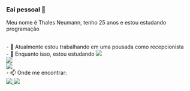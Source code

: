 ### Eai pessoal 👋
Meu nome é Thales Neumann, tenho 25 anos e estou estudando programação

<br>
- 🔭 Atualmente estou trabalhando em uma pousada como recepcionista
 <br>
- 🌱 Enquanto isso, estou estudando 
<img src="https://img.shields.io/badge/HTML5-E34F26?style=for-the-badge&logo=html5&logoColor=white">
<br>
<img src="https://img.shields.io/badge/CSS3-1572B6?style=for-the-badge&logo=css3&logoColor=white">
<br>
<img src="https://img.shields.io/badge/JavaScript-F7DF1E?style=for-the-badge&logo=javascript&logoColor=black">
<br>
- 📫 Onde me encontrar:
<br>
<a href="mailto:thalesneumann@gmail.com"><img src="https://img.shields.io/badge/Gmail-D14836?style=for-the-badge&logo=gmail&logoColor=white"> </a> 
 <a href="https://www.instagram.com/thalesneumann/" target="_blank"><img src="https://img.shields.io/badge/Instagram-E4405F?style=for-the-badge&logo=instagram&logoColor=white"></a>

